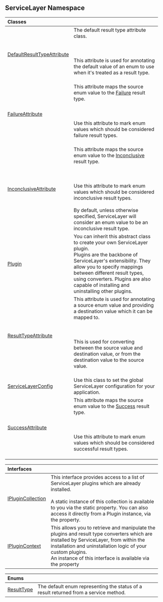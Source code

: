 ## ServiceLayer Namespace

| Classes | |
| :--- | :--- |
| [DefaultResultTypeAttribute](ServiceLayer_DefaultResultTypeAttribute.md 'ServiceLayer.DefaultResultTypeAttribute') | The default result type attribute class.<br/><br/><br/><br/>This attribute is used for annotating the default value of an enum to use when it's treated as a result type.<br/><br/> |
| [FailureAttribute](ServiceLayer_FailureAttribute.md 'ServiceLayer.FailureAttribute') | This attribute maps the source enum value to the [Failure](ServiceLayer_ResultType.md#ServiceLayer_ResultType_Failure 'ServiceLayer.ResultType.Failure') result type.<br/><br/><br/><br/>Use this attribute to mark enum values which should be considered failure result types.<br/><br/> |
| [InconclusiveAttribute](ServiceLayer_InconclusiveAttribute.md 'ServiceLayer.InconclusiveAttribute') | This attribute maps the source enum value to the [Inconclusive](ServiceLayer_ResultType.md#ServiceLayer_ResultType_Inconclusive 'ServiceLayer.ResultType.Inconclusive') result type.<br/><br/><br/><br/>Use this attribute to mark enum values which should be considered inconclusive result types.<br/><br/><remarks>By default, unless otherwise specified, ServiceLayer will consider an enum value to be an inconclusive result type.</remarks> |
| [Plugin](ServiceLayer_Plugin.md 'ServiceLayer.Plugin') | You can inherit this abstract class to create your own ServiceLayer plugin.<br/><remarks>Plugins are the backbone of ServiceLayer's extensibility. They allow you to specify mappings between different result types, using converters. Plugins are also capable of installing and uninstalling other plugins.</remarks> |
| [ResultTypeAttribute](ServiceLayer_ResultTypeAttribute.md 'ServiceLayer.ResultTypeAttribute') | This attribute is used for annotating a source enum value and providing a destination value which it can be mapped to.<br/><br/><br/><br/>This is used for converting between the source value and destination value, or from the destination value to the source value.<br/><br/> |
| [ServiceLayerConfig](ServiceLayer_ServiceLayerConfig.md 'ServiceLayer.ServiceLayerConfig') | Use this class to set the global ServiceLayer configuration for your application.<br/> |
| [SuccessAttribute](ServiceLayer_SuccessAttribute.md 'ServiceLayer.SuccessAttribute') | This attribute maps the source enum value to the [Success](ServiceLayer_ResultType.md#ServiceLayer_ResultType_Success 'ServiceLayer.ResultType.Success') result type.<br/><br/><br/><br/>Use this attribute to mark enum values which should be considered successful result types.<br/><br/> |

| Interfaces | |
| :--- | :--- |
| [IPluginCollection](ServiceLayer_IPluginCollection.md 'ServiceLayer.IPluginCollection') | This interface provides access to a list of ServiceLayer plugins which are already installed.<br/><br/><remarks>A static instance of this collection is available to you via the static <see cref="F:ServiceLayer.ServiceLayerConfig.Plugins"/> property. You can also access it directly from a Plugin instance, via the <see cref="P:ServiceLayer.Plugin.Context"/> property.</remarks> |
| [IPluginContext](ServiceLayer_IPluginContext.md 'ServiceLayer.IPluginContext') | This allows you to retrieve and manipulate the plugins and result type converters which are installed by ServiceLayer, from within the installation and uninstallation logic of your custom plugins.<br/><remarks>An instance of this interface is available via the <see cref="P:ServiceLayer.Plugin.Context"/> property</remarks> |

| Enums | |
| :--- | :--- |
| [ResultType](ServiceLayer_ResultType.md 'ServiceLayer.ResultType') | The default enum representing the status of a result returned from a service method.<br/> |
